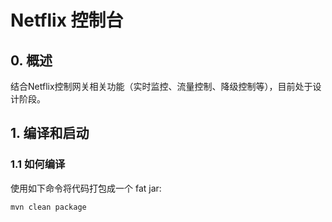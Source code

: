 # Netflix 控制台

## 0. 概述

结合Netflix控制网关相关功能（实时监控、流量控制、降级控制等），目前处于设计阶段。

## 1. 编译和启动

### 1.1 如何编译

使用如下命令将代码打包成一个 fat jar:

```bash
mvn clean package
```

